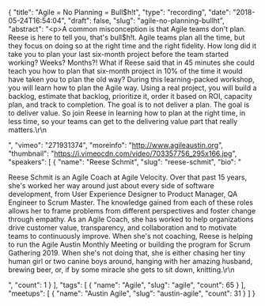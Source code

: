 {
  "title": "Agile = No Planning = Bull$h!t",
  "type": "recording",
  "date": "2018-05-24T16:54:04",
  "draft": false,
  "slug": "agile-no-planning-bullht",
  "abstract": "<p>A common misconception is that Agile teams don't plan. Reese is here to tell you, that's bull$h!t. Agile teams plan all the time, but they focus on doing so at the right time and the right fidelity. How long did it take you to plan your last six-month project before the team started working? Weeks? Months?!  What if Reese said that in 45 minutes she could teach you how to plan that six-month project in 10% of the time it would have taken you to plan the old way? During this learning-packed workshop, you will learn how to plan the Agile way. Using a real project, you will build a backlog, estimate that backlog, prioritize it, order it based on ROI, capacity plan, and track to completion. The goal is to not deliver a plan. The goal is to deliver value. So join Reese in learning how to plan at the right time, in less time, so your teams can get to the delivering value part that really matters.\r\n</p>",
  "vimeo": "271931374",
  "moreinfo": "http://www.agileaustin.org",
  "thumbnail": "https://i.vimeocdn.com/video/703357756_295x166.jpg",
  "speakers": [
    {
      "name": "Reese Schmit",
      "slug": "reese-schmit",
      "bio": "<p>Reese Schmit is an Agile Coach at Agile Velocity. Over that past 15 years, she's worked her way around just about every side of software development, from User Experience Designer to Product Manager, QA Engineer to Scrum Master. The knowledge gained from each of these roles allows her to frame problems from different perspectives and foster change through empathy. As an Agile Coach, she has worked to help organizations drive customer value, transparency, and collaboration and to motivate teams to continuously improve. When she's not coaching, Reese is helping to run the Agile Austin Monthly Meeting or building the program for Scrum Gathering 2019. When she's not doing that, she is either chasing her tiny human girl or two canine boys around, hanging with her amazing husband, brewing beer, or, if by some miracle she gets to sit down, knitting.\r\n</p>",
      "count": 1
    }
  ],
  "tags": [
    {
      "name": "Agile",
      "slug": "agile",
      "count": 65
    }
  ],
  "meetups": [
    {
      "name": "Austin Agile",
      "slug": "austin-agile",
      "count": 31
    }
  ]
}